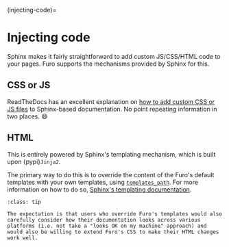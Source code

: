 (injecting-code)=
# Injecting code

Sphinx makes it fairly straightforward to add custom JS/CSS/HTML code to your pages. Furo supports the mechanisms provided by Sphinx for this.

## CSS or JS

ReadTheDocs has an excellent explanation on [how to add custom CSS or JS files][sphinx-custom-css] to Sphinx-based documentation. No point repeating information in two places. 😄

[sphinx-custom-css]: https://docs.readthedocs.io/en/stable/guides/adding-custom-css.html

## HTML

This is entirely powered by Sphinx's templating mechanism, which is built upon {pypi}`Jinja2`.

The primary way to do this is to override the content of the Furo's default templates with your own templates, using [`templates_path`][sphinx-templates_path]. For more information on how to do so, [Sphinx's templating documentation][templating].

```{admonition} Info
:class: tip

The expectation is that users who override Furo's templates would also carefully consider how their documentation looks across various platforms (i.e. not take a "looks OK on my machine" approach) and would also be willing to extend Furo's CSS to make their HTML changes work well.
```

[sphinx-templates_path]: https://www.sphinx-doc.org/en/master/usage/configuration.html#confval-templates_path
[templating]: https://www.sphinx-doc.org/en/master/development/theming.html#templating
